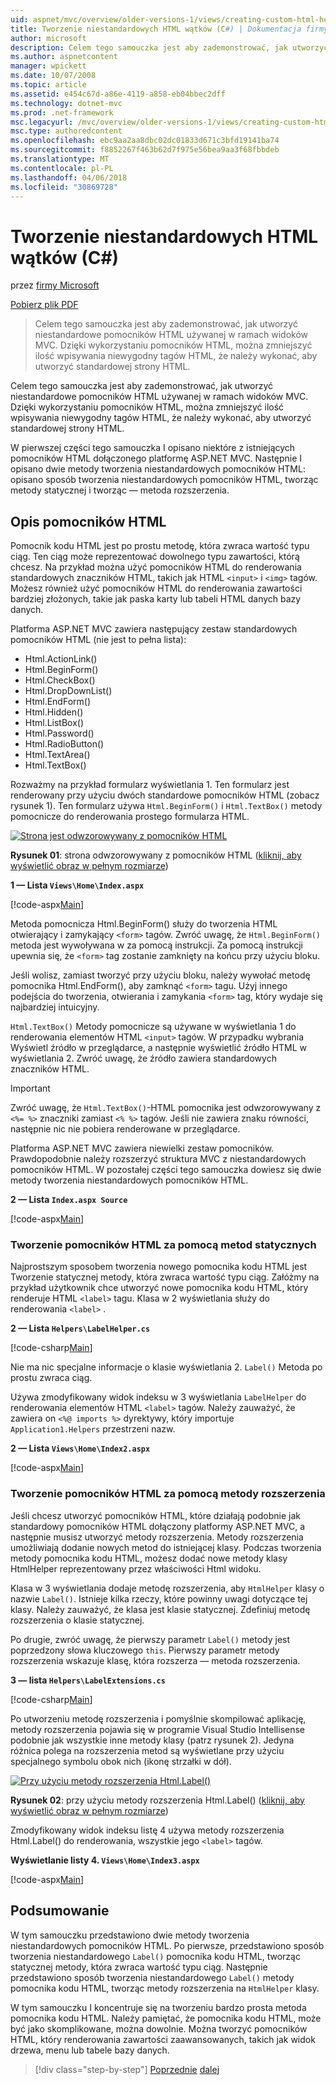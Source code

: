 ```yaml
---
uid: aspnet/mvc/overview/older-versions-1/views/creating-custom-html-helpers-cs
title: Tworzenie niestandardowych HTML wątków (C#) | Dokumentacja firmy Microsoft
author: microsoft
description: Celem tego samouczka jest aby zademonstrować, jak utworzyć niestandardowe pomocników HTML używanej w ramach widoków MVC. Dzięki wykorzystaniu pomocnika kodu HTML...
ms.author: aspnetcontent
manager: wpickett
ms.date: 10/07/2008
ms.topic: article
ms.assetid: e454c67d-a86e-4119-a858-eb04bbec2dff
ms.technology: dotnet-mvc
ms.prod: .net-framework
msc.legacyurl: /mvc/overview/older-versions-1/views/creating-custom-html-helpers-cs
msc.type: authoredcontent
ms.openlocfilehash: ebc9aa2aa8dbc02dc01833d671c3bfd19141ba74
ms.sourcegitcommit: f8852267f463b62d7f975e56bea9aa3f68fbbdeb
ms.translationtype: MT
ms.contentlocale: pl-PL
ms.lasthandoff: 04/06/2018
ms.locfileid: "30869728"
---
```

<a name="creating-custom-html-helpers-c"></a>Tworzenie niestandardowych HTML wątków (C#)
====================
przez [firmy Microsoft](https://github.com/microsoft)

[Pobierz plik PDF](http://download.microsoft.com/download/1/1/f/11f721aa-d749-4ed7-bb89-a681b68894e6/ASPNET_MVC_Tutorial_9_CS.pdf)

> Celem tego samouczka jest aby zademonstrować, jak utworzyć niestandardowe pomocników HTML używanej w ramach widoków MVC. Dzięki wykorzystaniu pomocników HTML, można zmniejszyć ilość wpisywania niewygodny tagów HTML, że należy wykonać, aby utworzyć standardowej strony HTML.


Celem tego samouczka jest aby zademonstrować, jak utworzyć niestandardowe pomocników HTML używanej w ramach widoków MVC. Dzięki wykorzystaniu pomocników HTML, można zmniejszyć ilość wpisywania niewygodny tagów HTML, że należy wykonać, aby utworzyć standardowej strony HTML.

W pierwszej części tego samouczka I opisano niektóre z istniejących pomocników HTML dołączonego platformę ASP.NET MVC. Następnie I opisano dwie metody tworzenia niestandardowych pomocników HTML: opisano sposób tworzenia niestandardowych pomocników HTML, tworząc metody statycznej i tworząc — metoda rozszerzenia.

## <a name="understanding-html-helpers"></a>Opis pomocników HTML

Pomocnik kodu HTML jest po prostu metodę, która zwraca wartość typu ciąg. Ten ciąg może reprezentować dowolnego typu zawartości, którą chcesz. Na przykład można użyć pomocników HTML do renderowania standardowych znaczników HTML, takich jak HTML `<input>` i `<img>` tagów. Możesz również użyć pomocników HTML do renderowania zawartości bardziej złożonych, takie jak paska karty lub tabeli HTML danych bazy danych.

Platforma ASP.NET MVC zawiera następujący zestaw standardowych pomocników HTML (nie jest to pełna lista):

- Html.ActionLink()
- Html.BeginForm()
- Html.CheckBox()
- Html.DropDownList()
- Html.EndForm()
- Html.Hidden()
- Html.ListBox()
- Html.Password()
- Html.RadioButton()
- Html.TextArea()
- Html.TextBox()

Rozważmy na przykład formularz wyświetlania 1. Ten formularz jest renderowany przy użyciu dwóch standardowe pomocników HTML (zobacz rysunek 1). Ten formularz używa `Html.BeginForm()` i `Html.TextBox()` metody pomocnicze do renderowania prostego formularza HTML.


[![Strona jest odwzorowywany z pomocników HTML](creating-custom-html-helpers-cs/_static/image2.png)](creating-custom-html-helpers-cs/_static/image1.png)

**Rysunek 01**: strona odwzorowywany z pomocników HTML ([kliknij, aby wyświetlić obraz w pełnym rozmiarze](creating-custom-html-helpers-cs/_static/image3.png))


**1 — Lista `Views\Home\Index.aspx`**

[!code-aspx[Main](creating-custom-html-helpers-cs/samples/sample1.aspx)]

Metoda pomocnicza Html.BeginForm() służy do tworzenia HTML otwierający i zamykający `<form>` tagów. Zwróć uwagę, że `Html.BeginForm()` metoda jest wywoływana w za pomocą instrukcji. Za pomocą instrukcji upewnia się, że `<form>` tag zostanie zamknięty na końcu przy użyciu bloku.

Jeśli wolisz, zamiast tworzyć przy użyciu bloku, należy wywołać metodę pomocnika Html.EndForm(), aby zamknąć `<form>` tagu. Użyj innego podejścia do tworzenia, otwierania i zamykania `<form>` tag, który wydaje się najbardziej intuicyjny.

`Html.TextBox()` Metody pomocnicze są używane w wyświetlania 1 do renderowania elementów HTML `<input>` tagów. W przypadku wybrania Wyświetl źródło w przeglądarce, a następnie wyświetlić źródło HTML w wyświetlania 2. Zwróć uwagę, że źródło zawiera standardowych znaczników HTML.

> [!IMPORTANT]
> Zwróć uwagę, że `Html.TextBox()`-HTML pomocnika jest odwzorowywany z `<%= %>` znaczniki zamiast `<% %>` tagów. Jeśli nie zawiera znaku równości, następnie nic nie pobiera renderowane w przeglądarce.

Platforma ASP.NET MVC zawiera niewielki zestaw pomocników. Prawdopodobnie należy rozszerzyć struktura MVC z niestandardowych pomocników HTML. W pozostałej części tego samouczka dowiesz się dwie metody tworzenia niestandardowych pomocników HTML.

**2 — Lista `Index.aspx Source`**

[!code-aspx[Main](creating-custom-html-helpers-cs/samples/sample2.aspx)]

### <a name="creating-html-helpers-with-static-methods"></a>Tworzenie pomocników HTML za pomocą metod statycznych

Najprostszym sposobem tworzenia nowego pomocnika kodu HTML jest Tworzenie statycznej metody, która zwraca wartość typu ciąg. Załóżmy na przykład użytkownik chce utworzyć nowe pomocnika kodu HTML, który renderuje HTML `<label>` tagu. Klasa w 2 wyświetlania służy do renderowania `<label>` .

**2 — Lista `Helpers\LabelHelper.cs`**

[!code-csharp[Main](creating-custom-html-helpers-cs/samples/sample3.cs)]

Nie ma nic specjalne informacje o klasie wyświetlania 2. `Label()` Metoda po prostu zwraca ciąg.

Używa zmodyfikowany widok indeksu w 3 wyświetlania `LabelHelper` do renderowania elementów HTML `<label>` tagów. Należy zauważyć, że zawiera on `<%@ imports %>` dyrektywy, który importuje `Application1.Helpers` przestrzeni nazw.

**2 — Lista `Views\Home\Index2.aspx`**

[!code-aspx[Main](creating-custom-html-helpers-cs/samples/sample4.aspx)]

### <a name="creating-html-helpers-with-extension-methods"></a>Tworzenie pomocników HTML za pomocą metody rozszerzenia

Jeśli chcesz utworzyć pomocników HTML, które działają podobnie jak standardowy pomocników HTML dołączony platformy ASP.NET MVC, a następnie musisz utworzyć metody rozszerzenia. Metody rozszerzenia umożliwiają dodanie nowych metod do istniejącej klasy. Podczas tworzenia metody pomocnika kodu HTML, możesz dodać nowe metody klasy HtmlHelper reprezentowany przez właściwości Html widoku.

Klasa w 3 wyświetlania dodaje metodę rozszerzenia, aby `HtmlHelper` klasy o nazwie `Label()`. Istnieje kilka rzeczy, które powinny uwagi dotyczące tej klasy. Należy zauważyć, że klasa jest klasie statycznej. Zdefiniuj metodę rozszerzenia o klasie statycznej.

Po drugie, zwróć uwagę, że pierwszy parametr `Label()` metody jest poprzedzony słowa kluczowego `this`. Pierwszy parametr metody rozszerzenia wskazuje klasę, która rozszerza — metoda rozszerzenia.

**3 — lista `Helpers\LabelExtensions.cs`**

[!code-csharp[Main](creating-custom-html-helpers-cs/samples/sample5.cs)]

Po utworzeniu metodę rozszerzenia i pomyślnie skompilować aplikację, metody rozszerzenia pojawia się w programie Visual Studio Intellisense podobnie jak wszystkie inne metody klasy (patrz rysunek 2). Jedyna różnica polega na rozszerzenia metod są wyświetlane przy użyciu specjalnego symbolu obok nich (ikonę strzałki w dół).


[![Przy użyciu metody rozszerzenia Html.Label()](creating-custom-html-helpers-cs/_static/image5.png)](creating-custom-html-helpers-cs/_static/image4.png)

**Rysunek 02**: przy użyciu metody rozszerzenia Html.Label() ([kliknij, aby wyświetlić obraz w pełnym rozmiarze](creating-custom-html-helpers-cs/_static/image6.png))


Zmodyfikowany widok indeksu listę 4 używa metody rozszerzenia Html.Label() do renderowania, wszystkie jego `<label>` tagów.

**Wyświetlanie listy 4. `Views\Home\Index3.aspx`**

[!code-aspx[Main](creating-custom-html-helpers-cs/samples/sample6.aspx)]

## <a name="summary"></a>Podsumowanie

W tym samouczku przedstawiono dwie metody tworzenia niestandardowych pomocników HTML. Po pierwsze, przedstawiono sposób tworzenia niestandardowego `Label()` pomocnika kodu HTML, tworząc statycznej metody, która zwraca wartość typu ciąg. Następnie przedstawiono sposób tworzenia niestandardowego `Label()` metody pomocnika kodu HTML, tworząc metody rozszerzenia na `HtmlHelper` klasy.

W tym samouczku I koncentruje się na tworzeniu bardzo prosta metoda pomocnika kodu HTML. Należy pamiętać, że pomocnika kodu HTML, może być jako skomplikowane, można dowolnie. Można tworzyć pomocników HTML, który renderowania zawartości zaawansowanych, takich jak widok drzewa, menu lub tabele bazy danych.

> [!div class="step-by-step"]
> [Poprzednie](asp-net-mvc-views-overview-cs.md)
> [dalej](using-the-tagbuilder-class-to-build-html-helpers-cs.md)
